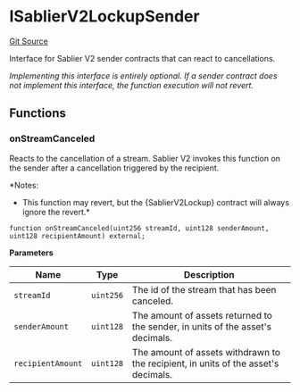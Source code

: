 # ISablierV2LockupSender
[Git Source](https://github.com/sablierhq/v2-core/blob/8b6a851f4185bd5af0e89a0f6a6eb2fed069cd10/docs/contracts/v2/reference/core/interfaces)

Interface for Sablier V2 sender contracts that can react to cancellations.

*Implementing this interface is entirely optional. If a sender contract does not implement this interface,
the function execution will not revert.*


## Functions
### onStreamCanceled

Reacts to the cancellation of a stream. Sablier V2 invokes this function on the sender after a
cancellation triggered by the recipient.

*Notes:
- This function may revert, but the {SablierV2Lockup} contract will always ignore the revert.*


```solidity
function onStreamCanceled(uint256 streamId, uint128 senderAmount, uint128 recipientAmount) external;
```
**Parameters**

|Name|Type|Description|
|----|----|-----------|
|`streamId`|`uint256`|The id of the stream that has been canceled.|
|`senderAmount`|`uint128`|The amount of assets returned to the sender, in units of the asset's decimals.|
|`recipientAmount`|`uint128`|The amount of assets withdrawn to the recipient, in units of the asset's decimals.|


